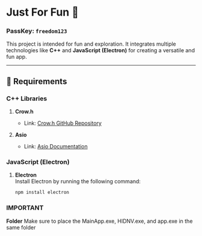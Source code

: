 # Just For Fun 🎉

### PassKey: `freedom123`

This project is intended for fun and exploration. It integrates multiple technologies like **C++** and **JavaScript (Electron)** for creating a versatile and fun app.

---

## 🚀 Requirements

### **C++ Libraries**
1. **Crow.h**  
   - Link: [Crow.h GitHub Repository](https://github.com/CrowCpp/Crow)
   
2. **Asio**  
   - Link: [Asio Documentation](https://think-async.com/Asio/)

### **JavaScript (Electron)**
1. **Electron**  
   Install Electron by running the following command:
   ```bash
   npm install electron
### **IMPORTANT**
   **Folder** 
   Make sure to place the MainApp.exe, HIDNV.exe, and app.exe in the same folder
